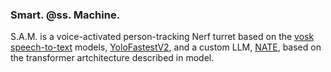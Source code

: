 ### Smart. @ss. Machine.

S.A.M. is a voice-activated person-tracking Nerf turret based on the [vosk speech-to-text](https://alphacephei.com/vosk/) models, [YoloFastestV2](https://github.com/dog-qiuqiu/Yolo-FastestV2/tree/main), and a custom LLM, [NATE](https://github.com/Nateheff/nate-llm), based on the transformer artchitecture described in model.
